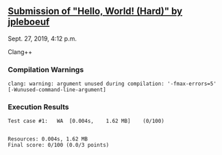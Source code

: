 ## [Submission of "Hello, World! (Hard)" by jpleboeuf](https://dmoj.ca/submission/1607954)

Sept. 27, 2019, 4:12 p.m.

Clang++

### Compilation Warnings

```
clang: warning: argument unused during compilation: '-fmax-errors=5' [-Wunused-command-line-argument]
```

### Execution Results

```
Test case #1:	WA	[0.004s,	1.62 MB]	(0/100)


Resources: 0.004s, 1.62 MB
Final score: 0/100 (0.0/3 points)
```
